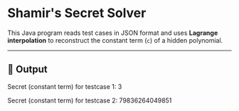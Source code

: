 # Shamir's Secret Solver

This Java program reads test cases in JSON format and uses **Lagrange interpolation** to reconstruct the constant term (`c`) of a hidden polynomial.

---

## 🔢 Output

Secret (constant term) for testcase 1: 3

Secret (constant term) for testcase 2: 79836264049851
